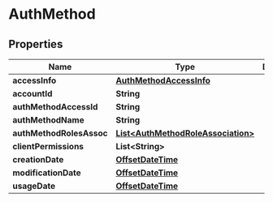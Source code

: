 

# AuthMethod

## Properties

Name | Type | Description | Notes
------------ | ------------- | ------------- | -------------
**accessInfo** | [**AuthMethodAccessInfo**](AuthMethodAccessInfo.md) |  |  [optional]
**accountId** | **String** |  |  [optional]
**authMethodAccessId** | **String** |  |  [optional]
**authMethodName** | **String** |  |  [optional]
**authMethodRolesAssoc** | [**List&lt;AuthMethodRoleAssociation&gt;**](AuthMethodRoleAssociation.md) |  |  [optional]
**clientPermissions** | **List&lt;String&gt;** |  |  [optional]
**creationDate** | [**OffsetDateTime**](OffsetDateTime.md) |  |  [optional]
**modificationDate** | [**OffsetDateTime**](OffsetDateTime.md) |  |  [optional]
**usageDate** | [**OffsetDateTime**](OffsetDateTime.md) |  |  [optional]



